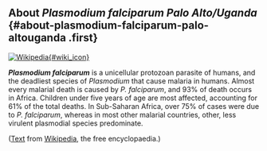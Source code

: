 About *Plasmodium falciparum Palo Alto/Uganda* {#about-plasmodium-falciparum-palo-altouganda .first}
----------------------------------------------

[![Wikipedia](/img/wikipedia_logo_v2_en.png){#wiki_icon}](http://en.wikipedia.org/wiki/Plasmodium_falciparum)

***Plasmodium falciparum*** is a unicellular protozoan parasite of
humans, and the deadliest species of *Plasmodium* that cause malaria in
humans. Almost every malarial death is caused by *P. falciparum*, and
93% of death occurs in Africa. Children under five years of age are most
affected, accounting for 61% of the total deaths. In Sub-Saharan Africa,
over 75% of cases were due to *P. falciparum*, whereas in most other
malarial countries, other, less virulent plasmodial species predominate.

([Text](http://en.wikipedia.org/wiki/Plasmodium_falciparum) from
[Wikipedia](http://en.wikipedia.org/), the free encyclopaedia.)
